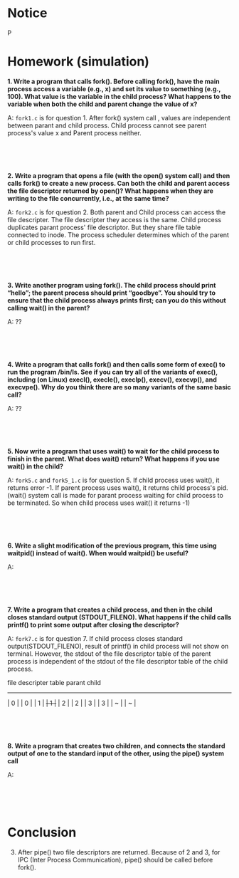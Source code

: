 
# Notice
P

# Homework (simulation)

**1. Write a program that calls fork(). Before calling fork(), have the main process access a variable (e.g., x) and set its value to something (e.g., 100). What value is the variable in the child process? What happens to the variable when both the child and parent change the value of x?**

A: `fork1.c` is for question 1. After fork() system call , values are independent between parant and child process. Child process cannot see parent process's value x and Parent process neither.

<br><br><br>

**2. Write a program that opens a file (with the open() system call) and then calls fork() to create a new process. Can both the child and parent access the file descriptor returned by open()? What happens when they are writing to the file concurrently, i.e., at the same time?**

A: `fork2.c` is for question 2. Both parent and Child process can access the file descripter. The file descripter they access is the same. Child process duplicates parant process' file descriptor. But they share file table connected to inode. The process scheduler determines which of the parent or child processes to run first.

<br><br><br>

**3. Write another program using fork(). The child process should print “hello”; the parent process should print “goodbye”. You should try to ensure that the child process always prints first; can you do this without calling wait() in the parent?**

A: ??

<br><br><br>

**4. Write a program that calls fork() and then calls some form of exec() to run the program /bin/ls. See if you can try all of the variants of exec(), including (on Linux) execl(), execle(), execlp(), execv(), execvp(), and execvpe(). Why do you think there are so many variants of the same basic call?**

A: ??

<br><br><br>

**5. Now write a program that uses wait() to wait for the child process to finish in the parent. What does wait() return? What happens if you use wait() in the child?**

A: `fork5.c` and `fork5_1.c` is for question 5. If child process uses wait(), it returns error -1. If parent process uses wait(), it returns child process's pid. (wait() system call is made for parant process waiting for child process to be terminated. So when child process uses wait() it returns -1)

<br><br><br>

**6. Write a slight modification of the previous program, this time using waitpid() instead of wait(). When would waitpid() be useful?**

A: 

<br><br><br>

**7. Write a program that creates a child process, and then in the child closes standard output (STDOUT_FILENO). What happens if the child calls printf() to print some output after closing the descriptor?**

A: `fork7.c` is for question 7. If child process closes standard output(STDOUT_FILENO), result of printf() in child process will not show on terminal. However, the stdout of the file descriptor table of the parent process is independent of the stdout of the file descriptor table of the child process.

file descripter table
parant      child
 ___         ___
| 0 |       | 0 |
| 1 |     ~~| 1 |~~
| 2 |       | 2 |
| 3 |       | 3 |
| ~ |       | ~ |


<br><br><br>

**8. Write a program that creates two children, and connects the standard output of one to the standard input of the other, using the pipe() system call**

A: 

<br><br><br>

# Conclusion

3. After pipe() two file descriptors are returned.
Because of 2 and 3, for IPC (Inter Process Communication), pipe() should be called before fork().
